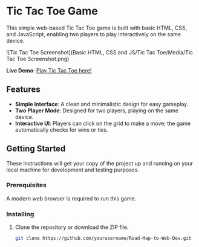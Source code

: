 # Tic Tac Toe Game

This simple web-based Tic Tac Toe game is built with basic HTML, CSS, and JavaScript, enabling two players to play interactively on the same device.

![Tic Tac Toe Screenshot](Basic HTML, CSS and JS/Tic Tac Toe/Media/Tic Tac Toe Screenshot.png)

**Live Demo**: [Play Tic Tac Toe here!](https://shikshakshok.netlify.app/)

## Features

- **Simple Interface**: A clean and minimalistic design for easy gameplay.
- **Two Player Mode**: Designed for two players, playing on the same device.
- **Interactive UI**: Players can click on the grid to make a move; the game automatically checks for wins or ties.

## Getting Started

These instructions will get your copy of the project up and running on your local machine for development and testing purposes.

### Prerequisites

A modern web browser is required to run this game.

### Installing

1. Clone the repository or download the ZIP file.
   ```bash
   git clone https://github.com/yourusername/Road-Map-to-Web-Dev.git
